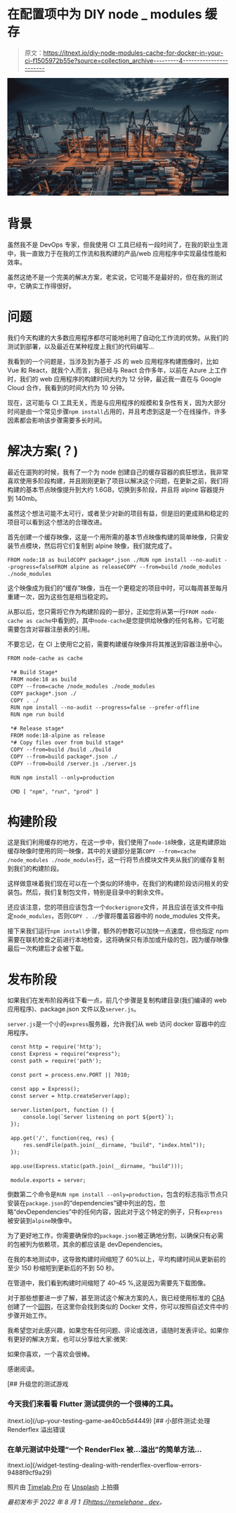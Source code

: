 # 在配置项中为 DIY node _ modules 缓存

> 原文：<https://itnext.io/diy-node-modules-cache-for-docker-in-your-ci-f1505972b55e?source=collection_archive---------4----------------------->

![](img/513cd6bb8c090dbc18e8036329063575.png)

# 背景

虽然我不是 DevOps 专家，但我使用 CI 工具已经有一段时间了，在我的职业生涯中，我一直致力于在我的工作流和我构建的产品/web 应用程序中实现最佳性能和效率。

虽然这绝不是一个完美的解决方案，老实说，它可能不是最好的，但在我的测试中，它确实工作得很好。

# 问题

我们今天构建的大多数应用程序都尽可能地利用了自动化工作流的优势。从我们的测试到部署，以及最近在某种程度上我们的代码编写…

我看到的一个问题是，当涉及到为基于 JS 的 web 应用程序构建图像时，比如 Vue 和 React，就我个人而言，我已经与 React 合作多年，以前在 Azure 上工作时，我们的 web 应用程序的构建时间大约为 12 分钟，最近我一直在与 Google Cloud 合作，我看到的时间大约为 10 分钟。

现在，这可能与 CI 工具无关，而是与应用程序的规模和复杂性有关，因为大部分时间是由一个常见步骤`npm install`占用的，并且考虑到这是一个在线操作，许多因素都会影响该步骤需要多长时间。

# 解决方案(？)

最近在遛狗的时候，我有了一个为 node 创建自己的缓存容器的疯狂想法，我非常喜欢使用多阶段构建，并且刚刚更新了项目以解决这个问题，在更新之前，我们将构建的基本节点映像提升到大约 1.6GB，切换到多阶段，并且将 alpine 容器提升到 140mb。

虽然这个想法可能不太可行，或者至少对新的项目有益，但是旧的更成熟和稳定的项目可以看到这个想法的合理改进。

首先创建一个缓存映像，这是一个用所需的基本节点映像构建的简单映像，只需安装节点模块，然后将它们复制到 alpine 映像，我们就完成了。

```
FROM node:18 as buildCOPY package*.json ./RUN npm install --no-audit --progress=falseFROM alpine as releaseCOPY --from=build /node_modules ./node_modules
```

这个映像成为我们的“缓存”映像，当在一个更稳定的项目中时，可以每周甚至每月重建一次，因为这些包是相当稳定的。

从那以后，您只需将它作为构建阶段的一部分，正如您将从第一行`FROM node-cache as cache`中看到的，其中`node-cache`是您提供给映像的任何名称，它可能需要包含对容器注册表的引用。

不要忘记，在 CI 上使用它之前，需要构建缓存映像并将其推送到容器注册中心。

```
FROM node-cache as cache
 ​
 *# Build Stage*
 FROM node:18 as build
 COPY --from=cache /node_modules ./node_modules
 COPY package*.json ./
 COPY . ./
 RUN npm install --no-audit --progress=false --prefer-offline
 RUN npm run build
 ​
 *# Release stage*
 FROM node:18-alpine as release
 *# Copy files over from build stage*
 COPY --from=build /build ./build
 COPY --from=build package*.json ./
 COPY --from=build /server.js ./server.js
 ​
 RUN npm install --only=production
 ​
 CMD [ "npm", "run", "prod" ]
```

# 构建阶段

这是我们利用缓存的地方，在这一步中，我们使用了`node-18`映像，这是构建原始缓存映像时使用的同一映像，其中的关键部分是第`COPY --from=cache /node_modules ./node_modules`行，这一行将节点模块文件夹从我们的缓存复制到我们的构建阶段。

这样做意味着我们现在可以在一个类似的环境中，在我们的构建阶段访问相关的安装包。然后，我们复制包文件，特别是目录中的剩余文件。

还应该注意，您的项目应该包含一个`dockerignore`文件，并且应该在该文件中指定`node_modules`，否则`COPY . ./`步骤将覆盖容器中的 node_modules 文件夹。

接下来我们运行`npm install`步骤，额外的参数可以加快一点速度，但也指定 npm 需要在联机检查之前进行本地检查，这将确保只有添加或升级的包，因为缓存映像最后一次构建后才会被下载。

# 发布阶段

如果我们在发布阶段再往下看一点，前几个步骤是复制构建目录(我们编译的 web 应用程序)、package.json 文件以及`server.js`。

`server.js`是一个小的`express`服务器，允许我们从 web 访问 docker 容器中的应用程序。

```
 const http = require('http');
 const Express = require("express");
 const path = require('path');
 ​
 const port = process.env.PORT || 7010;
 ​
 const app = Express();
 const server = http.createServer(app);
 ​
 server.listen(port, function () {
     console.log(`Server listening on port ${port}`);
 });
 ​
 app.get('/', function(req, res) {
     res.sendFile(path.join(__dirname, "build", "index.html"));
 });
 ​
 app.use(Express.static(path.join(__dirname, "build")));
 ​
 module.exports = server;
```

倒数第二个命令是`RUN npm install --only=production`，包含的标志指示节点只安装在`package.json`的“dependencies”键中列出的包，忽略“devDependencies”中的任何内容，因此对于这个特定的例子，只有`express`被安装到`alpine`映像中。

为了更好地工作，你需要确保你的`package.json`被正确地分割，以确保只有必需的包被列为依赖项，其余的都应该是 devDependencies。

在我的本地测试中，这导致构建时间缩短了 60%以上，平均构建时间从更新前的至少 150 秒缩短到更新后的不到 50 秒。

在管道中，我们看到构建时间缩短了 40–45 %,这是因为需要先下载图像。

对于那些想要进一步了解，甚至测试这个解决方案的人，我已经使用标准的 [CRA](http://create-react-app.dev/) 创建了一个[回购](https://github.com/RemeJuan/docker-cache-example)，在这里你会找到类似的 Docker 文件，你可以按照自述文件中的步骤开始工作。

我希望您对此感兴趣，如果您有任何问题、评论或改进，请随时发表评论。如果你有更好的解决方案，也可以分享给大家:微笑:

如果你喜欢，一个喜欢会很棒。

感谢阅读。

[](/up-your-testing-game-ae40cb5d4449) [## 升级您的测试游戏

### 今天我们来看看 Flutter 测试提供的一个很棒的工具。

itnext.io](/up-your-testing-game-ae40cb5d4449) [](/widget-testing-dealing-with-renderflex-overflow-errors-9488f9cf9a29) [## 小部件测试:处理 Renderflex 溢出错误

### 在单元测试中处理“一个 RenderFlex 被…溢出”的简单方法…

itnext.io](/widget-testing-dealing-with-renderflex-overflow-errors-9488f9cf9a29) 

照片由 [Timelab Pro](https://unsplash.com/@timelabpro?utm_source=unsplash&utm_medium=referral&utm_content=creditCopyText) 在 [Unsplash](https://unsplash.com/s/photos/container?utm_source=unsplash&utm_medium=referral&utm_content=creditCopyText) 上拍摄

*最初发布于 2022 年 8 月 1 日*[*https://remelehane . dev*](https://remelehane.dev/posts/diy-node-cache-for-docker-ci/)*。*